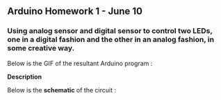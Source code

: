 ## Arduino Homework 1 - June 10

### Using analog sensor and digital sensor to control two LEDs, one in a digital fashion and the other in an analog fashion, in some creative way.

Below is the GIF of the resultant Arduino program :

**Description**

Below is the **schematic** of the circuit :
